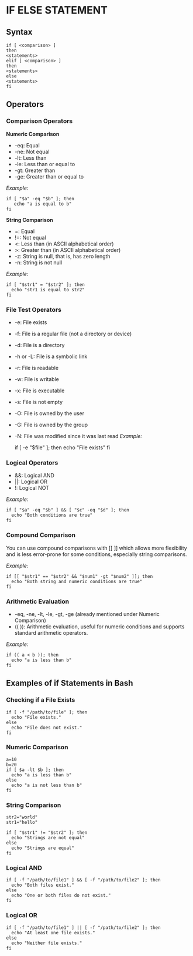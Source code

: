 # IF ELSE STATEMENT

## Syntax
    if [ <comparison> ]
    then
    <statements>
    elif [ <comparison> ]
    then
    <statements>
    else
    <statements>
    fi

## Operators
### Comparison Operators
**Numeric Comparison**

- -eq: Equal
- -ne: Not equal
- -lt: Less than
- -le: Less than or equal to
- -gt: Greater than
- -ge: Greater than or equal to

*Example:*

    if [ "$a" -eq "$b" ]; then
       echo "a is equal to b"
    fi

**String Comparison**

- =: Equal
- !=: Not equal
- <: Less than (in ASCII alphabetical order)
- \>: Greater than (in ASCII alphabetical order)
- -z: String is null, that is, has zero length
- -n: String is not null

*Example:*

    if [ "$str1" = "$str2" ]; then
      echo "str1 is equal to str2"
    fi

### File Test Operators

- -e: File exists
- -f: File is a regular file (not a directory or device)
- -d: File is a directory
- -h or -L: File is a symbolic link
- -r: File is readable
- -w: File is writable
- -x: File is executable
- -s: File is not empty
- -O: File is owned by the user
- -G: File is owned by the group
- -N: File was modified since it was last read
*Example:*

    if [ -e "$file" ]; then
      echo "File exists"
    fi

### Logical Operators

- &&: Logical AND
- ||: Logical OR
- !: Logical NOT

*Example:*

    if [ "$a" -eq "$b" ] && [ "$c" -eq "$d" ]; then
      echo "Both conditions are true"
    fi

### Compound Comparison

You can use compound comparisons with [[ ]] which allows more flexibility and is less error-prone for some conditions, especially string comparisons.

*Example:*

    if [[ "$str1" == "$str2" && "$num1" -gt "$num2" ]]; then
      echo "Both string and numeric conditions are true"
    fi

### Arithmetic Evaluation

- -eq, -ne, -lt, -le, -gt, -ge (already mentioned under Numeric Comparison)
- (( )): Arithmetic evaluation, useful for numeric conditions and supports standard arithmetic operators.

*Example:*

    if (( a < b )); then
      echo "a is less than b"
    fi

## Examples of if Statements in Bash
### Checking if a File Exists

    if [ -f "/path/to/file" ]; then
      echo "File exists."
    else
      echo "File does not exist."
    fi

### Numeric Comparison

    a=10
    b=20
    if [ $a -lt $b ]; then
      echo "a is less than b"
    else
      echo "a is not less than b"
    fi

### String Comparison

    str2="world"
    str1="hello"

    if [ "$str1" != "$str2" ]; then
      echo "Strings are not equal"
    else
      echo "Strings are equal"
    fi

### Logical AND

    if [ -f "/path/to/file1" ] && [ -f "/path/to/file2" ]; then
      echo "Both files exist."
    else
      echo "One or both files do not exist."
    fi

### Logical OR

    if [ -f "/path/to/file1" ] || [ -f "/path/to/file2" ]; then
      echo "At least one file exists."
    else
      echo "Neither file exists."
    fi